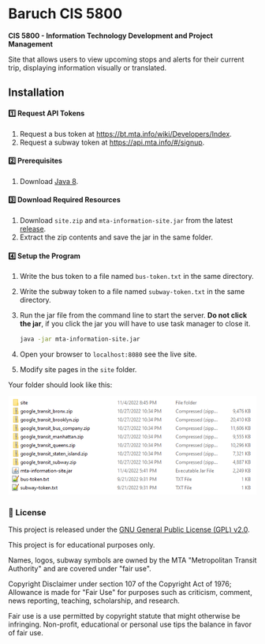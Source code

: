 # Baruch CIS 5800

**CIS 5800 - Information Technology Development and Project Management**

Site that allows users to view upcoming stops and alerts for their current trip, displaying information visually or translated.

## Installation

#### 1️⃣ Request API Tokens

 1. Request a bus token at <https://bt.mta.info/wiki/Developers/Index>.
 2. Request a subway token at <https://api.mta.info/#/signup>.

#### 2️⃣ Prerequisites

 1. Download [Java 8](https://www.java.com/download).

#### 3️⃣ Download Required Resources

 1. Download `site.zip` and `mta-information-site.jar` from the latest [release](https://github.com/Katsute/Baruch-CIS-5800/releases).
 2. Extract the zip contents and save the jar in the same folder.

<!--
 2. Download the following static data feeds from <http://web.mta.info/developers/developer-data-terms.html#data>.

    - **New York City Transit Subway**
    - New York City Transit Bus
      - **Bronx**
      - **Brooklyn**
      - **Manhattan**
      - **Queens**
      - **Staten Island**
    - **Bus Company**

 3. Save these zip files in the same folder as this program. The zip files **must** be named as the following:

    - `google_transit_subway.zip`
    - `google_transit_bronx.zip`
    - `google_transit_brooklyn.zip`
    - `google_transit_manhattan.zip`
    - `google_transit_queens.zip`
    - `google_transit_staten_island.zip`
    - `google_transit_bus_company.zip`
-->

#### 4️⃣ Setup the Program

 1. Write the bus token to a file named `bus-token.txt` in the same directory.
 2. Write the subway token to a file named `subway-token.txt` in the same directory.
 3. Run the jar file from the command line to start the server. **Do not click the jar**, if you click the jar you will have to use task manager to close it.

    ```sh
    java -jar mta-information-site.jar
    ```
 4. Open your browser to `localhost:8080` see the live site.
 5. Modify site pages in the `site` folder.

Your folder should look like this:

![setup](https://raw.githubusercontent.com/Katsute/Baruch-CIS-5800/main/setup.png)

### 💼 License

This project is released under the [GNU General Public License (GPL) v2.0](https://github.com/Katsute/Baruch-CIS-5800/blob/main/LICENSE).

This project is for educational purposes only.

Names, logos, subway symbols are owned by the MTA "Metropolitan Transit Authority" and are covered under "fair use".

Copyright Disclaimer under section 107 of the Copyright Act of 1976; Allowance is made for "Fair Use" for purposes such as criticism, comment, news reporting, teaching, scholarship, and research.

Fair use is a use permitted by copyright statute that might otherwise be infringing. Non-profit, educational or personal use tips the balance in favor of fair use.
